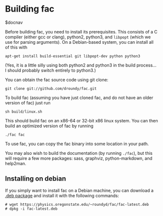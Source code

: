 # Building fac

$docnav

Before building fac, you need to install its prerequisites.  This
consists of a C compiler (either gcc or clang), python2, python3, and
`libpopt` (which we use for parsing arguments).  On a Debian-based
system, you can install all of this with

    apt-get install build-essential git libpopt-dev python python3

(Yes, it is a little silly using both python2 and python3 in the build
process... I should probably switch entirely to python3.)

You can obtain the fac source code using git clone:

    git clone git://github.com/droundy/fac.git

To build fac (assuming you have just cloned fac, and do not have an
older version of fac) just run

    sh build/linux.sh

This should build fac on an x86-64 or 32-bit x86 linux system.  You
can then build an optimized version of fac by running

    ./fac fac

To use fac, you can copy the fac binary into some location in your
path.

You may also wish to build the documentation (by running `./fac`), but
this will require a few more packages: sass, graphviz,
python-markdown, and help2man.

## Installing on debian

If you simply want to install fac on a Debian machine, you can
download a [.deb package](fac-latest.deb) and install it with the
following commands:

    # wget https://physics.oregonstate.edu/~roundyd/fac/fac-latest.deb
    # dpkg -i fac-latest.deb
